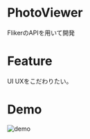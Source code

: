 # PhotoViewer
FlikerのAPIを用いて開発

# Feature
UI UXをこだわりたい。
# Demo
![demo](https://github.com/tomoyamatsuyama/Demo/blob/master/demo1.gif)

